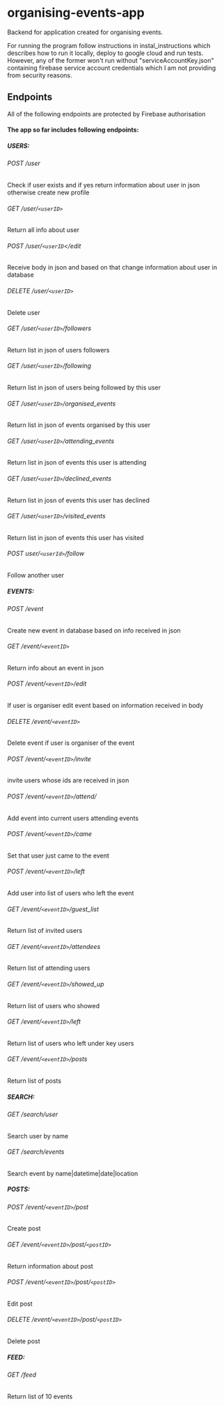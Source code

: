 # organising-events-app

Backend for application created for organising events. 

For running the program follow instructions in instal_instructions which describes how to run it locally, deploy to google cloud and run tests. However, any of the former won't run without "serviceAccountKey.json" containing firebase service account credentials which I am not providing from security reasons.

## Endpoints

All of the following endpoints are protected by Firebase authorisation

#### The app so far includes following endpoints:

##### USERS:

###### POST /user
Check if user exists and if yes return information about user in json otherwise create new profile

###### GET /user/`<userID>`
Return all info about user

###### POST /user/`<userID`</edit
Receive body in json and based on that change information about user in database

###### DELETE /user/`<userID>`
Delete user

###### GET /user/`<userID>`/followers
Return list in json of users followers

###### GET /user/`<userID>`/following
Return list in json of users being followed by this user

###### GET /user/`<userID>`/organised_events
Return list in json of events organised by this user

###### GET /user/`<userID>`/attending_events
Return list in json of events this user is attending

###### GET /user/`<userID>`/declined_events
Return list in josn of events this user has declined

###### GET /user/`<userID>`/visited_events
Return list in json of events this user has visited

###### POST user/`<userId>`/follow
Follow another user

##### EVENTS:
###### POST /event
Create new event in database based on info received in json

###### GET /event/`<eventID>`
Return info about an event in json

###### POST /event/`<eventID>`/edit
If user is organiser edit event based on information received in body

###### DELETE /event/`<eventID>`
Delete event if user is organiser of the event

###### POST /event/`<eventID>`/invite
invite users whose ids are received in json

###### POST /event/`<eventID>`/attend/
Add event into current users attending events

###### POST /event/`<eventID>`/came
Set that user just came to the event

###### POST /event/`<eventID>`/left
Add user into list of users who left the event

###### GET /event/`<eventID>`/guest_list
Return list of invited users

###### GET /event/`<eventID>`/attendees
Return list of attending users

###### GET /event/`<eventID>`/showed_up
Return list of users who showed

###### GET /event/`<eventID>`/left
Return list of users who left under key users

###### GET /event/`<eventID>`/posts
Return list of posts

##### SEARCH:

###### GET /search/user
Search user by name

###### GET /search/events
Search event by name|datetime|date|location

##### POSTS:
###### POST /event/`<eventID>`/post
Create post

###### GET /event/`<eventID>`/post/`<postID>`
Return information about post

###### POST /event/`<eventID>`/post/`<postID>`
Edit post

###### DELETE /event/`<eventID>`/post/`<postID>`
Delete post

##### FEED:

###### GET /feed
Return list of 10 events


